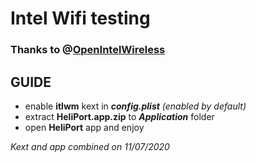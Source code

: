 # Intel Wifi testing
### Thanks to @[OpenIntelWireless](https://github.com/OpenIntelWireless)

## GUIDE
- enable **itlwm** kext in ***config.plist*** *(enabled by default)*
- extract **HeliPort.app.zip** to ***Application*** folder
- open **HeliPort** app and enjoy

*Kext and app combined on 11/07/2020*
